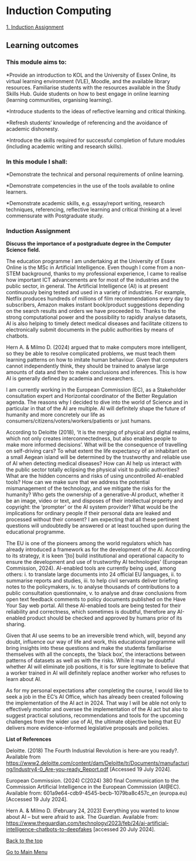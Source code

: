 # Induction Computing

[1. Induction Assignment](#Induction-Assignment)

## Learning outcomes

### This module aims to: 

*Provide an introduction to KOL and the University of Essex Online, its virtual learning environment (VLE), Moodle, and the available library resources.  Familiarise students with the resources available in the Study Skills Hub. Guide students on how to best engage in online learning (learning communities, organising learning).

*Introduce students to the ideas of reflective learning and critical thinking.

*Refresh students’ knowledge of referencing and the avoidance of academic dishonesty.

*Introduce the skills required for successful completion of future modules (including academic writing and research skills).

### In this module I shall:

*Demonstrate the technical and personal requirements of online learning.

*Demonstrate competencies in the use of the tools available to online learners.

*Demonstrate academic skills, e.g. essay/report writing, research techniques, referencing, reflective learning and critical thinking at a level commensurate with Postgraduate study.


### Induction Assignment

**Discuss the importance of a postgraduate degree in the Computer Science field.**

The education programme I am undertaking at the University of Essex Online is the MSc in Artificial Intelligence.  Even though I come from a non-STEM background, thanks to my professional experience, I came to realise how important ICT advancements are for most of the industries and the public sector, in general.   The Artificial Intelligence (AI) is at present continuously being tested and used in a variety of industries.  For example, Netflix produces hundreds of millions of film recommendations every day to subscribers, Amazon makes instant book/product suggestions depending on the search results and orders we have proceeded to.  Thanks to the strong computational power and the possibility to rapidly analyse datasets, AI is also helping to timely detect medical diseases and facilitate citizens to electronically submit documents in the public authorities by means of chatbots. 

Hern A. & Milmo D. (2024) argued that to make computers more intelligent, so they be able to resolve complicated problems, we must teach them learning patterns on how to imitate human behaviour.  Given that computers cannot independently think, they should be trained to analyse large amounts of data and then to make conclusions and inferences.  This is how AI is generally defined by academia and researchers.

I am currently working in the European Commission (EC), as a Stakeholder consultation expert and Horizontal coordinator of the Better Regulation agenda.  The reasons why I decided to dive into the world of Science and in particular in that of the AI are multiple.  AI will definitely shape the future of humanity and more concretely our life as consumers/citizens/voters/workers/patients or just humans.  

According to Deloitte (2018), ‘it is the merging of physical and digital realms, which not only creates interconnectedness, but also enables people to make more informed decisions’.  What will be the consequence of travelling on self-driving cars?  To what extent the life expectancy of an inhabitant on a small Aegean island will be determined by the trustworthy and reliable use of AI when detecting medical diseases?  How can AI help us interact with the public sector totally eclipsing the physical visit to public authorities?  What are the hidden concerns and risks of using uncontrolled AI-enabled tools?  How can we make sure that we address the potential mismanagement of the technology, and we mitigate the risks for the humanity? Who gets the ownership of a generative-AI product, whether it be an image, video or text, and disposes of their intellectual property and copyright: the ‘prompter’ or the AI system provider? What would be the implications for ordinary people if their personal data are leaked and processed without their consent? I am expecting that all these pertinent questions will undoubtedly be answered or at least touched upon during the educational programme.

The EU is one of the pioneers among the world regulators which has already introduced a framework as for the development of the AI.  According to its strategy, it is keen ‘[to] build institutional and operational capacity to ensure the development and use of trustworthy AI technologies’ (European Commission, 2024).  AI-enabled tools are currently being used, among others: i. to translate large documents into 24 official EU languages, ii. to summarise reports and studies, iii. to help civil servants deliver briefing notes to the policymakers, iv. to analyse thousands of contributions to a public consultation questionnaire, v. to analyse and draw conclusions from open text feedback comments to policy documents published on the Have Your Say web portal.  All these AI-enabled tools are being tested for their reliability and correctness, which sometimes is doubtful, therefore any AI-enabled product should be checked and approved by humans prior of its sharing. 

Given that AI use seems to be an irreversible trend which, will, beyond any doubt, influence our way of life and work, this educational programme will bring insights into these questions and make the students familiarise themselves with all the concepts, the ‘black box’, the interactions between patterns of datasets as well as with the risks.  While it may be doubtful whether AI will eliminate job positions, it is for sure legitimate to believe that a worker trained in AI will definitely replace another worker who refuses to learn about AI.

As for my personal expectations after completing the course, I would like to seek a job in the EC’s AI Office, which has already been created following the implementation of the AI act in 2024. That way I will be able not only to effectively monitor and oversee the implementation of the AI act but also to suggest practical solutions, recommendations and tools for the upcoming challenges from the wider use of AI, the ultimate objective being that EU delivers more evidence-informed legislative proposals and policies.


**List of References**

Deloitte. (2018) The Fourth Industrial Revolution is here-are you ready?. Available from https://www2.deloitte.com/content/dam/Deloitte/tr/Documents/manufacturing/Industry4-0_Are-you-ready_Report.pdf [Accessed 19 July 2024].

European Commission. (2024) C(2024) 380 final Communication to the Commission Artificial Intelligence in the European Commission (AI@EC). Available from: 601a9e64-cdb9-4545-becb-1079ba8c457c_en (europa.eu) [Accessed 19 July 2024].

Hern A. & Milmo D. (February 24, 2023) Everything you wanted to know about AI – but were afraid to ask. The Guardian. Available from: https://www.theguardian.com/technology/2023/feb/24/ai-artificial-intelligence-chatbots-to-deepfakes [accessed 20 July 2024].

[Back to the top](#Induction-Computing)


[Go to Main Menu](https://narchondas.github.io/)
